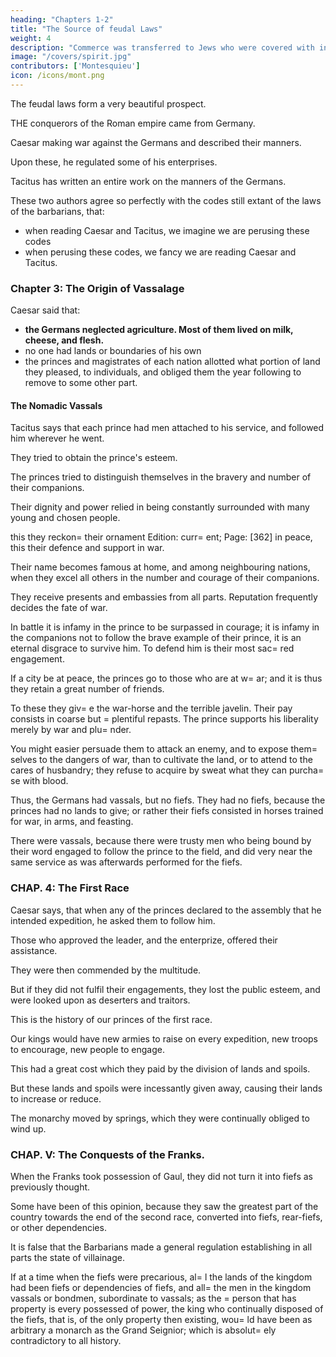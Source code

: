 ```yaml
---
heading: "Chapters 1-2"
title: "The Source of feudal Laws"
weight: 4
description: "Commerce was transferred to Jews who were covered with infamy."
image: "/covers/spirit.jpg"
contributors: ['Montesquieu']
icon: /icons/mont.png
---
```



The feudal laws form a very beautiful prospect.

THE conquerors of the Roman empire came from Germany.

Caesar making war against the Germans and described their manners.

Upon these, he regulated some of his enterprises. 

Tacitus has written an entire work on the manners of the Germans.

These two authors agree so perfectly with the codes still extant of the laws of the barbarians, that:
- when reading Caesar and Tacitus, we imagine we are perusing these codes
- when perusing these codes, we fancy we are reading Caesar and Tacitus.



### Chapter 3: The Origin of Vassalage

Caesar said that:
- **the Germans neglected agriculture. Most of them lived on milk, cheese, and flesh.**
- no one had lands or boundaries of his own
- the princes and magistrates of each nation allotted what portion of land they pleased, to individuals, and obliged them the year following to remove to some other part.


#### The Nomadic Vassals

Tacitus says that each prince had men attached to his service, and followed him wherever he went.

They tried to obtain the prince's esteem.

The princes tried to distinguish themselves in the bravery and number of their companions.

Their dignity and power relied in being constantly surrounded with many young and chosen people.

this they reckon= their ornament Edition: curr= ent; Page: [362] in peace, this their defence and support in war. 

Their name becomes famous at home, and among neighbouring nations, when they excel all others in the number and courage of their companions.

 They receive presents and embassies from all parts. Reputation frequently decides the fate of war. 

 In battle it is infamy in the prince to be surpassed in courage; it is infamy in the companions not to follow the brave example of their prince, it is an eternal disgrace to survive him. To defend him is their most sac= red engagement. 

 If a city be at peace, the princes go to those who are at w= ar; and it is thus they retain a great number of friends. 

 To these they giv= e the war-horse and the terrible javelin. Their pay consists in coarse but = plentiful repasts. The prince supports his liberality merely by war and plu= nder. 

 You might easier persuade them to attack an enemy, and to expose them= selves to the dangers of war, than to cultivate the land, or to attend to the cares of husbandry; they refuse to acquire by sweat what they can purcha= se with blood.

Thus, the Germans had vassals, but no fiefs. They had no fiefs, because the princes had no lands to give; or rather their fiefs consisted in horses trained for war, in arms, and feasting. 

There were vassals, because there were trusty men who being bound by their word engaged to follow the prince to the field, and did very near the same service as was afterwards performed for the fiefs.


### CHAP. 4: The First Race

Caesar says, that when any of the princes declared to the assembly that he intended expedition, he asked them to follow him.

Those who approved the leader, and the enterprize, offered their assistance. 

They were then commended by the multitude. 

But if they did not fulfil their engagements, they lost the public esteem, and were looked upon as deserters and traitors.

This is the history of our princes of the first race.

Our kings would have new armies to raise on every expedition, new troops to encourage, new people to engage.

This had a great cost which they paid by the division of lands and spoils.

But these lands and spoils were incessantly given away, causing their lands to increase or reduce. 

<!-- : that their demesne should continually increase and diminish; that a fa= ther upon settling a kingdom=E2=80=A1 could not give part of it to foreigners, even in port= ion with his daughter, without the consent of the other kings.  -->

The monarchy moved by springs, which they were continually obliged to wind up.


### CHAP. V: The Conquests of the Franks.

When the Franks took possession of Gaul, they did not turn it into fiefs as previously thought. 

Some have been of this opinion, because they saw the greatest part of the country towards the end of the second race, converted into fiefs, rear-fiefs, or other dependencies.

It is false that the Barbarians made a general regulation establishing in all parts the state of villainage.

<!-- , is as false as the principl= e from which it is derived.  -->

If at a time when the fiefs were precarious, al= l the lands of the kingdom had been fiefs or dependencies of fiefs, and all= the men in the kingdom vassals or bondmen, subordinate to vassals; as the = person that has property is every possessed of power, the king who continually disposed of the fiefs, that is, of the only property then existing, wou= ld have been as arbitrary a monarch as the Grand Seignior; which is absolut= ely contradictory to all history.

